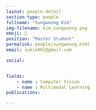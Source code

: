 ```yaml
---
layout: people-detail
section-type: people
fullname: "Sungwoong Kim"
img-filename: kim_sungwoong.png
emoji: 🥁
position: "Master Student"
permalink: people/sungwoong.html
email: sukim961@gmail.com

social:


fields:
    - name : Computer Vision
    - name : Multimodal Learning
publications:

---
```

